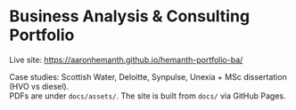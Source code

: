 # Business Analysis & Consulting Portfolio
Live site: https://aaronhemanth.github.io/hemanth-portfolio-ba/

Case studies: Scottish Water, Deloitte, Synpulse, Unexia + MSc dissertation (HVO vs diesel).  
PDFs are under `docs/assets/`. The site is built from `docs/` via GitHub Pages.
